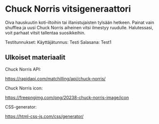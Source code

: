 

# Chuck Norris vitsigeneraattori

Oiva hauskuutin koti-iltoihin tai illanistujaisten tylsään hetkeen. Painat vain shufflea ja uusi Chuck Norris aiheinen vitsi ilmestyy ruudulle. Halutessasi, voit parhaat vitsit tallentaa suosikkeihin.

  Testitunnukset: 
  Käyttäjätunnus: Testi
  Salasana: Test1

## Ulkoiset materiaalit

Chuck Norris API:

https://rapidapi.com/matchilling/api/chuck-norris/

Chuck Norris icon:

https://freepngimg.com/png/20238-chuck-norris-image/icon

CSS-generator:

https://html-css-js.com/css/generator/


